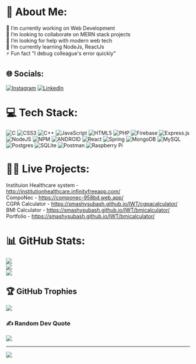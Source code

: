 # 💫 About Me:
🔭 I’m currently working on Web Development<br>👯 I’m looking to collaborate on MERN stack projects<br>🤝 I’m looking for help with modern web tech<br>🌱 I’m currently learning NodeJs, ReactJs<br>⚡ Fun fact "I debug colleague's error quickly"


## 🌐 Socials:
[![Instagram](https://img.shields.io/badge/Instagram-%23E4405F.svg?logo=Instagram&logoColor=white)](https://instagram.com/smashy.rock) [![LinkedIn](https://img.shields.io/badge/LinkedIn-%230077B5.svg?logo=linkedin&logoColor=white)](https://linkedin.com/in/subash07) 

# 💻 Tech Stack:
![C](https://img.shields.io/badge/c-%2300599C.svg?style=flat&logo=c&logoColor=white) ![CSS3](https://img.shields.io/badge/css3-%231572B6.svg?style=flat&logo=css3&logoColor=white) ![C++](https://img.shields.io/badge/c++-%2300599C.svg?style=flat&logo=c%2B%2B&logoColor=white) ![JavaScript](https://img.shields.io/badge/javascript-%23323330.svg?style=flat&logo=javascript&logoColor=%23F7DF1E) ![HTML5](https://img.shields.io/badge/html5-%23E34F26.svg?style=flat&logo=html5&logoColor=white) ![PHP](https://img.shields.io/badge/php-%23777BB4.svg?style=flat&logo=php&logoColor=white) ![Firebase](https://img.shields.io/badge/firebase-%23039BE5.svg?style=flat&logo=firebase) ![Express.js](https://img.shields.io/badge/express.js-%23404d59.svg?style=flat&logo=express&logoColor=%2361DAFB) ![NodeJS](https://img.shields.io/badge/node.js-6DA55F?style=flat&logo=node.js&logoColor=white) ![NPM](https://img.shields.io/badge/NPM-%23000000.svg?style=flat&logo=npm&logoColor=white) ![ANDROID](https://img.shields.io/badge/android-%2320232a.svg?style=flat&logo=android&logoColor=%a4c639) ![React](https://img.shields.io/badge/react-%2320232a.svg?style=flat&logo=react&logoColor=%2361DAFB) ![Spring](https://img.shields.io/badge/spring-%236DB33F.svg?style=flat&logo=spring&logoColor=white) ![MongoDB](https://img.shields.io/badge/MongoDB-%234ea94b.svg?style=flat&logo=mongodb&logoColor=white) ![MySQL](https://img.shields.io/badge/mysql-%2300f.svg?style=flat&logo=mysql&logoColor=white) ![Postgres](https://img.shields.io/badge/postgres-%23316192.svg?style=flat&logo=postgresql&logoColor=white) ![SQLite](https://img.shields.io/badge/sqlite-%2307405e.svg?style=flat&logo=sqlite&logoColor=white) ![Postman](https://img.shields.io/badge/Postman-FF6C37?style=flat&logo=postman&logoColor=white) ![Raspberry Pi](https://img.shields.io/badge/-RaspberryPi-C51A4A?style=flat&logo=Raspberry-Pi)
# 👨‍💻 Live Projects:
Instituion Healthcare system - http://institutionhealthcare.infinityfreeapp.com/ <br>
CompoNec - https://componec-958bd.web.app/ <br>
CGPA Calculator - https://smashysubash.github.io/IWT/cgpacalculator/ <br>
BMI Calculator - https://smashysubash.github.io/IWT/bmicalculator/ <br>
Portfolio - https://smashysubash.github.io/IWT/bmicalculator/
# 📊 GitHub Stats:
![](https://github-readme-stats.vercel.app/api?username=smashysubash&theme=dark&hide_border=true&include_all_commits=true&count_private=true)<br/>
![](https://github-readme-streak-stats.herokuapp.com/?user=smashysubash&theme=dark&hide_border=true)<br/>
![](https://github-readme-stats.vercel.app/api/top-langs/?username=smashysubash&theme=dark&hide_border=true&include_all_commits=true&count_private=true&layout=compact)

## 🏆 GitHub Trophies
![](https://github-profile-trophy.vercel.app/?username=smashysubash&theme=darkhub&no-frame=true&no-bg=false&margin-w=4)

### ✍️ Random Dev Quote
![](https://quotes-github-readme.vercel.app/api?type=horizontal&theme=dark)

---
[![](https://visitcount.itsvg.in/api?id=smashysubash&icon=0&color=12)](https://visitcount.itsvg.in)

<!-- Proudly created with GPRM ( https://gprm.itsvg.in ) -->
